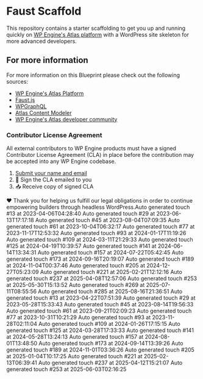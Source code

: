 # Faust Scaffold

This repository contains a starter scaffolding to get you up and running quickly on [WP Engine's Atlas platform](https://wpengine.com/atlas/) with a WordPress site skeleton for more advanced developers.

## For more information

For more information on this Blueprint please check out the following sources:

- [WP Engine's Atlas Platform](https://wpengine.com/atlas/)
- [Faust.js](https://faustjs.org)
- [WPGraphQL](https://www.wpgraphql.com)
- [Atlas Content Modeler](https://wordpress.org/plugins/atlas-content-modeler/)
- [WP Engine's Atlas developer community](https://developers.wpengine.com)

### Contributor License Agreement

All external contributors to WP Engine products must have a signed Contributor License Agreement (CLA) in place before the contribution may be accepted into any WP Engine codebase.

1. [Submit your name and email](https://wpeng.in/cla/)
2. 📝 Sign the CLA emailed to you
3. 📥 Receive copy of signed CLA

❤️ Thank you for helping us fulfill our legal obligations in order to continue empowering builders through headless WordPress.Auto generated touch #13 at 2023-04-06T04:28:40
Auto generated touch #29 at 2023-06-13T17:17:18
Auto generated touch #45 at 2023-08-04T07:09:35
Auto generated touch #61 at 2023-10-04T06:32:17
Auto generated touch #77 at 2023-11-17T12:53:32
Auto generated touch #93 at 2024-01-17T11:19:26
Auto generated touch #109 at 2024-03-11T21:29:33
Auto generated touch #125 at 2024-04-19T10:39:57
Auto generated touch #141 at 2024-06-14T13:34:31
Auto generated touch #157 at 2024-07-22T05:42:45
Auto generated touch #173 at 2024-09-16T20:19:07
Auto generated touch #189 at 2024-11-04T00:37:46
Auto generated touch #205 at 2024-12-27T05:23:09
Auto generated touch #221 at 2025-02-21T12:12:16
Auto generated touch #237 at 2025-04-08T12:57:06
Auto generated touch #253 at 2025-05-30T15:13:52
Auto generated touch #269 at 2025-07-11T08:55:56
Auto generated touch #285 at 2025-08-16T21:36:51
Auto generated touch #13 at 2023-04-22T07:51:39
Auto generated touch #29 at 2023-05-28T15:33:43
Auto generated touch #45 at 2023-08-14T19:56:33
Auto generated touch #61 at 2023-09-21T02:09:23
Auto generated touch #77 at 2023-10-31T10:21:29
Auto generated touch #93 at 2023-11-28T02:11:04
Auto generated touch #109 at 2024-01-26T17:15:15
Auto generated touch #125 at 2024-03-28T17:33:33
Auto generated touch #141 at 2024-05-28T13:24:13
Auto generated touch #157 at 2024-08-01T13:48:50
Auto generated touch #173 at 2024-09-14T13:39:26
Auto generated touch #189 at 2024-11-01T03:36:26
Auto generated touch #205 at 2025-01-04T10:17:25
Auto generated touch #221 at 2025-02-13T06:39:41
Auto generated touch #237 at 2025-04-12T15:21:07
Auto generated touch #253 at 2025-06-03T02:16:25
